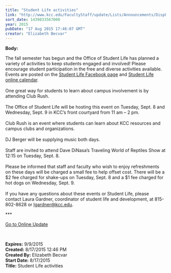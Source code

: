 ```yaml
---
title: "Student Life activities"
link: "http://www.kcc.edu/FacultyStaff/update/Lists/Announcements/DispForm.aspx?ID=2004"
sort_date: 1439833567000
year: 2015
pubDate: "17 Aug 2015 17:46:07 GMT"
creator: "Elizabeth Becvar"
---
```


<div><b>Body:</b> <div class="ExternalClass04757017EE0746E7A030A86F66D39E28"><p>​The fall semester has begun and the Office of Student Life has planned a variety of activities to keep students engaged and involved! Please encourage student participation in the free and diverse activities available. Events are posted on the <a href="https://www.facebook.com/KankakeeCommunityCollegeStudentLife?ref=bookmarks">Student Life Facebook page</a> and <a href="/students/studentlife/Pages/Kankakee%20Community%20College.aspx">Student Life online calendar</a>.<br /> <br />One great way for students to learn about campus involvement is by attending Club Rush. <br /><br />The Office of Student Life will be hosting this event on Tuesday, Sept. 8 and Wednesday, Sept. 9 in KCC’s front courtyard from 11 am – 2 pm. <br /><br />Club Rush is an event where students can learn about KCC resources and campus clubs and organizations. <br /><br />DJ Berger will be supplying music both days. <br /><br />Staff are invited to attend Dave DiNasa’s Traveling World of Reptiles Show at 12:15 on Tuesday, Sept. 8. <br /><br />Please be informed that staff and faculty who wish to enjoy refreshments on these days will be charged a small fee to help offset cost. There will be a $2 fee charged for shake-ups on Tuesday, Sept. 8 and a $1 fee charged for hot dogs on Wednesday, Sept. 9.<br /> <br />If you have any questions about these events or Student Life, please contact Laura Gardner, coordinator of student life and development, at 815-802-8628 or <a href="mailto:lgardner@kcc.edu">lgardner@kcc.edu</a>. </p>
<p>***</p>
<p><a href="/FacultyStaff/update/Pages/dailyupdate.aspx"></a><a href="/FacultyStaff/update/Pages/dailyupdate.aspx">Go to Online Update</a></p>
<p><br /></p></div></div>
<div><b>Expires:</b> 9/9/2015</div>
<div><b>Created:</b> 8/17/2015 12:46 PM</div>
<div><b>Created By:</b> Elizabeth Becvar</div>
<div><b>Start Date:</b> 8/17/2015</div>
<div><b>Title:</b> Student Life activities</div>

